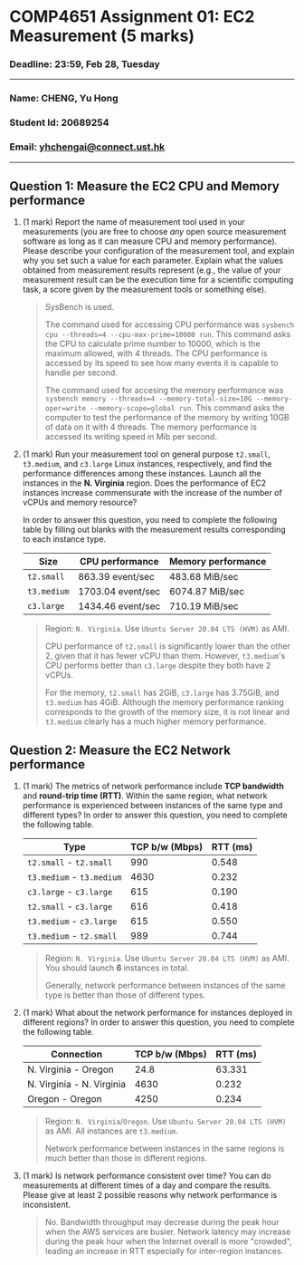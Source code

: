 # COMP4651 Assignment 01: EC2 Measurement (5 marks)

### Deadline: 23:59, Feb 28, Tuesday

---

### Name: CHENG, Yu Hong
### Student Id: 20689254

### Email: yhchengai@connect.ust.hk

---



## Question 1: Measure the EC2 CPU and Memory performance

1. (1 mark) Report the name of measurement tool used in your measurements (you are free to choose *any* open source measurement software as long as it can measure CPU and memory performance). Please describe your configuration of the measurement tool, and explain why you set such a value for each parameter. Explain what the values obtained from measurement results represent (e.g., the value of your measurement result can be the execution time for a scientific computing task, a score given by the measurement tools or something else).

    > SysBench is used. 
    > 
    > The command used for accessing CPU performance was `sysbench cpu --threads=4 --cpu-max-prime=10000 run`.
    > This command asks the CPU to calculate prime number to 10000, which is the maximum allowed, with 4 threads. 
    > The CPU performance is accessed by its speed to see how many events it is capable to handle per second.
    > 
    > The command used for accesing the memory performance was `sysbench memory --threads=4 --memory-total-size=10G --memory-oper=write --memory-scope=global run`.
    > This command asks the computer to test the performance of the memory by writing 10GB of data on it with 4 threads.
    > The memory performance is accessed its writing speed in Mib per second.

2. (1 mark) Run your measurement tool on general purpose `t2.small`, `t3.medium`, and `c3.large` Linux instances, respectively, and find the performance differences among these instances. Launch all the instances in the **N. Virginia** region. Does the performance of EC2 instances increase commensurate with the increase of the number of vCPUs and memory resource?

    In order to answer this question, you need to complete the following table by filling out blanks with the measurement results corresponding to each instance type.

    | Size        | CPU performance   | Memory performance |
    | ----------- | ----------------- | ------------------ |
    | `t2.small`  | 863.39  event/sec |  483.68 MiB/sec    |
    | `t3.medium` | 1703.04 event/sec |  6074.87 MiB/sec   |
    | `c3.large`  | 1434.46 event/sec |  710.19 MiB/sec    |

    > Region: `N. Virginia`. Use `Ubuntu Server 20.04 LTS (HVM)` as AMI.
    > 
    > CPU performance of `t2.small` is significantly lower than the other 2, given that it has fewer vCPU than them. 
    > However, `t3.medium`'s CPU performs better than `c3.large` despite they both have 2 vCPUs.
    > 
    > For the memory, `t2.small` has 2GiB, `c3.large` has 3.75GiB, and `t3.medium` has 4GiB. 
    > Although the memory performance ranking corresponds to the growth of the memory size, it is not linear and `t3.medium` clearly has a much higher memory performance.

## Question 2: Measure the EC2 Network performance

1. (1 mark) The metrics of network performance include **TCP bandwidth** and **round-trip time (RTT)**. Within the same region, what network performance is experienced between instances of the same type and different types? In order to answer this question, you need to complete the following table.

    | Type                      | TCP b/w (Mbps) | RTT (ms) |
    | ------------------------- | -------------- | -------- |
    | `t2.small` - ``t2.small`` | 990            |  0.548   |   
    | `t3.medium` - `t3.medium` | 4630           |  0.232   |   
    | `c3.large` - `c3.large`   | 615            |  0.190   |   
    | `t2.small` - `c3.large`   | 616            |  0.418   |
    | `t3.medium` - `c3.large`  | 615            |  0.550   |   
    | `t3.medium` - `t2.small`  | 989            |  0.744   |

    > Region: `N. Virginia`. Use `Ubuntu Server 20.04 LTS (HVM)` as AMI. You should launch **6** instances in total.
    > 
    > Generally, network performance between instances of the same type is better than those of different types.

2. (1 mark) What about the network performance for instances deployed in different regions? In order to answer this question, you need to complete the following table.

    | Connection                | TCP b/w (Mbps) | RTT (ms) |
    | ------------------------- | -------------- | -------- |
    | N. Virginia - Oregon      | 24.8           |  63.331  |
    | N. Virginia - N. Virginia | 4630           |  0.232   |
    | Oregon - Oregon           | 4250           |  0.234   |

    > Region: `N. Virginia`/`Oregon`. Use `Ubuntu Server 20.04 LTS (HVM)` as AMI. All instances are `t3.medium`.
    > 
    > Network performance between instances in the same regions is much better than those in different regions.
    
3. (1 mark) Is network performance consistent over time? You can do measurements at different times of a day and compare the results. Please give at least 2 possible reasons why network performance is inconsistent.

    > No.
    > Bandwidth throughput may decrease during the peak hour when the AWS services are busier.
    > Network latency may increase during the peak hour when the Internet overall is more "crowded", leading an increase in RTT especially for inter-region instances.

